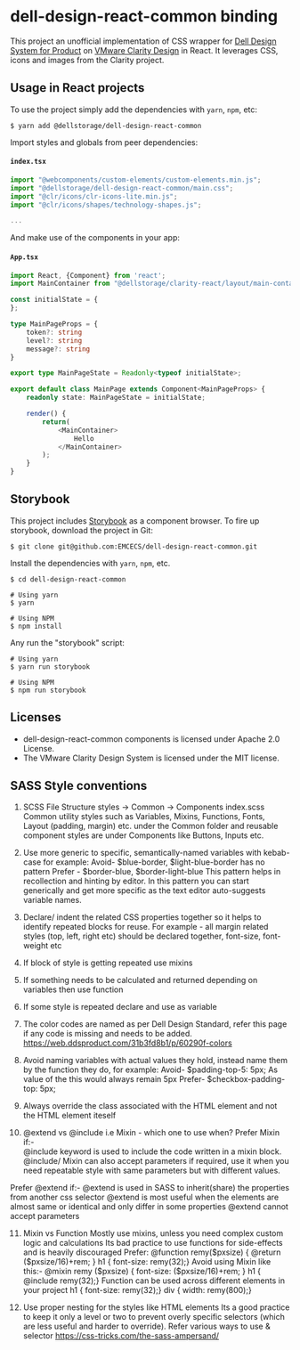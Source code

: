 # dell-design-react-common binding

This project an unofficial implementation of CSS wrapper for [Dell Design System for Product](https://web.ddsproduct.com/31b3fd8b1/p/07e33c-) on [VMware Clarity Design](https://clarity.design) in React. It leverages CSS, icons and images from the Clarity project. 

## Usage in React projects

To use the project simply add the dependencies with `yarn`, `npm`, etc:
```shell
$ yarn add @dellstorage/dell-design-react-common
```

Import styles and globals from peer dependencies:

#### `index.tsx`
```typescript
import "@webcomponents/custom-elements/custom-elements.min.js";
import "@dellstorage/dell-design-react-common/main.css";
import "@clr/icons/clr-icons-lite.min.js";
import "@clr/icons/shapes/technology-shapes.js";

...
```

And make use of the components in your app:
#### `App.tsx`
```typescript jsx
import React, {Component} from 'react';
import MainContainer from "@dellstorage/clarity-react/layout/main-container/MainContainer";

const initialState = {
};

type MainPageProps = {
    token?: string
    level?: string
    message?: string
}

export type MainPageState = Readonly<typeof initialState>;

export default class MainPage extends Component<MainPageProps> {
    readonly state: MainPageState = initialState;

    render() {
        return(
            <MainContainer>
                Hello
            </MainContainer>
        );
    }
}
```

## Storybook

This project includes [Storybook](https://storybook.js.org/) as a component browser. To fire up storybook, download the project in Git:
```shell
$ git clone git@github.com:EMCECS/dell-design-react-common.git
```

Install the dependencies with `yarn`, `npm`, etc.
```sbtshell
$ cd dell-design-react-common

# Using yarn
$ yarn

# Using NPM
$ npm install
```

Any run the "storybook" script:
```shell
# Using yarn
$ yarn run storybook

# Using NPM
$ npm run storybook
```

## Licenses
* dell-design-react-common components is licensed under Apache 2.0 License.
* The VMware Clarity Design System is licensed under the MIT license.

## SASS Style conventions
1. SCSS File Structure
styles
 -> Common
 -> Components
 index.scss
Common utility styles such as Variables, Mixins, Functions, Fonts, Layout (padding, margin) etc. under the Common folder and reusable component styles are under Components like Buttons, Inputs etc.

2. Use more generic to specific, semantically-named variables with kebab-case for example:
Avoid- $blue-border, $light-blue-border has no pattern
Prefer - $border-blue, $border-light-blue 
This pattern helps in recollection and hinting by editor.
In this pattern you can start generically and get more specific as the text editor auto-suggests variable names.

3. Declare/ indent the related CSS properties together so it helps to identify repeated blocks for reuse.
For example - all margin related styles (top, left, right etc) should be declared together, font-size, font-weight etc 

4. If block of style is getting repeated use mixins
5. If something needs to be calculated and returned depending on variables then use function
6. If some style is repeated declare and use as variable
7. The color codes are named as per Dell Design Standard, refer this page if any code is missing and needs to be added. https://web.ddsproduct.com/31b3fd8b1/p/60290f-colors

8. Avoid naming variables with actual values they hold, instead name them by the function they do, for example:
Avoid- $padding-top-5: 5px;
As value of the this would always remain 5px
Prefer- $checkbox-padding-top: 5px;

9. Always override the class associated with the HTML element and not the HTML element iteself

10. @extend vs @include i.e Mixin - which one to use when?
Prefer Mixin if:-  
@include keyword is used to include the code written in a mixin block. 
@include/ Mixin can also accept parameters if required, use it when you need repeatable style with same parameters but with different values.

Prefer @extend if:-
@extend is used in SASS to inherit(share) the properties from another css selector
@extend is most useful when the elements are almost same or identical and only differ in some properties
@extend cannot accept parameters

11. Mixin vs Function 
Mostly use mixins, unless you need complex custom logic and calculations
Its bad practice to use functions for side-effects and is heavily discouraged
Prefer:
    @function remy($pxsize) {
        @return ($pxsize/16)+rem;
    }
    h1 { font-size: remy(32);}
Avoid using Mixin like this:-
    @mixin remy ($pxsize) {
        font-size: ($pxsize/16)+rem;
    }
    h1 { @include remy(32);}
Function can be used across different elements in your project
    h1 { font-size: remy(32);}
    div { width: remy(800);}

12. Use proper nesting for the styles like HTML elements
Its a good practice to keep it only a level or two to prevent overly specific selectors (which are less useful and harder to override).
Refer various ways to use & selector https://css-tricks.com/the-sass-ampersand/
